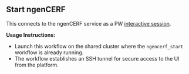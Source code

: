 ## Start ngenCERF
This connects to the ngenCERF service as a PW [interactive session](https://github.com/parallelworks/interactive_session/blob/main/README.md).

**Usage Instructions:**
- Launch this workflow on the shared cluster where the `ngencerf_start` workflow is already running.
- The workflow establishes an SSH tunnel for secure access to the UI from the platform.
